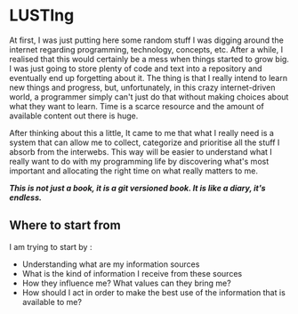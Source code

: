 # LUSTIng

At first, I was just putting here some random stuff I was digging around the internet regarding programming, technology, concepts, etc. After a while, I realised that this would certainly be a mess when things started to grow big. I was just going to store plenty of code and text into a repository and eventually end up forgetting about it. The thing is that I really intend to learn new things and progress, but, unfortunately, in this crazy internet-driven world, a programmer simply can't just do that without making choices about what they want to learn. Time is a scarce resource and the amount of available content out there is huge.

After thinking about this a little, It came to me that what I really need is a system that can allow me to collect, categorize and prioritise all the stuff I absorb from the interwebs. This way will be easier to understand what I really want to do with my programming life by discovering what's most important and allocating the right time on what really matters to me.

_**This is not just a book, it is a git versioned book. It is like a diary, it's endless.**_

## Where to start from

I am trying to start by :

* Understanding what are my information sources
* What is the kind of information I receive from these sources
* How they influence me? What values can they bring me? 
* How should I act in order to make the best use of the information that is available to me?



